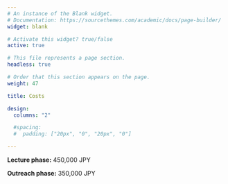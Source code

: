 ```yaml
---
# An instance of the Blank widget.
# Documentation: https://sourcethemes.com/academic/docs/page-builder/
widget: blank

# Activate this widget? true/false
active: true

# This file represents a page section.
headless: true

# Order that this section appears on the page.
weight: 47

title: Costs

design:
  columns: "2"

  #spacing:
  #  padding: ["20px", "0", "20px", "0"]

---
```


**Lecture phase:** 450,000 JPY

**Outreach phase:** 350,000 JPY